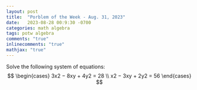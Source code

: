 ```yaml
---
layout: post
title:  "Porblem of the Week - Aug. 31, 2023"
date:   2023-08-28 00:9:30 -0700
categories: math algebra
tags: potw algebra
comments: "true"
inlinecomments: "true"
mathjax: "true"
---
```

Solve the following system of equations:
$$
\begin{cases}
  3x2 − 8xy + 4y2 = 28 \\
  x2 − 3xy + 2y2 = 56
\end{cases}
$$